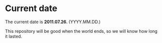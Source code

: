 # Current date

The current date is **2011.07.26.** (YYYY.MM.DD.)

This repository will be good when the world ends, so we will know how long it lasted.